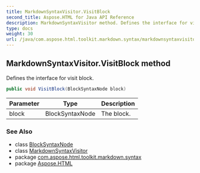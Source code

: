 ```yaml
---
title: MarkdownSyntaxVisitor.VisitBlock
second_title: Aspose.HTML for Java API Reference
description: MarkdownSyntaxVisitor method. Defines the interface for visit block
type: docs
weight: 30
url: /java/com.aspose.html.toolkit.markdown.syntax/markdownsyntaxvisitor/visitblock/
---
```

## MarkdownSyntaxVisitor.VisitBlock method

Defines the interface for visit block.

```java
public void VisitBlock(BlockSyntaxNode block)
```

| Parameter | Type | Description |
| --- | --- | --- |
| block | BlockSyntaxNode | The block. |

### See Also

* class [BlockSyntaxNode](../../blocksyntaxnode/)
* class [MarkdownSyntaxVisitor](../)
* package [com.aspose.html.toolkit.markdown.syntax](../../../com.aspose.html.toolkit.markdown.syntax/)
* package [Aspose.HTML](../../../)

